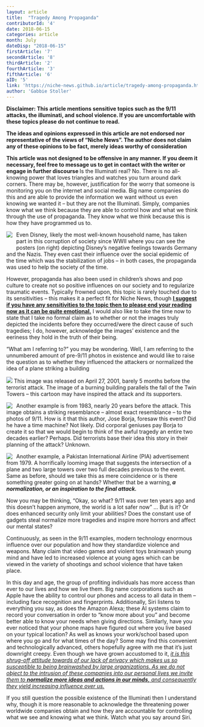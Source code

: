 ```yaml
---
layout: article 
title:  "Tragedy Among Propaganda" 
contributorId: '4'
date: 2018-06-15
categories: article
month: July
dateDisp: "2018-06-15"
firstArticle: '7'
secondArticle: '8'
thirdArticle: '2'
fourthArticle: '3'
fifthArticle: '6'
aID: '5'
link: 'https://niche-news.github.io/article/tragedy-among-propaganda.html'
author: 'Gabbie Stoller'
---
```

<b>
Disclaimer: This article mentions sensitive topics such as the 9/11 attacks, the illuminati, and school violence. If you are uncomfortable with these topics please do not continue to read.
    
The ideas and opinions expressed in this article are not endorsed nor representative of the views of “Niche News”. The author does not claim any of these opinions to be fact, merely ideas worthy of consideration

This article was not designed to be offensive in any manner. If you deem it necessary, feel free to message us to get in contact with the writer or engage in further discourse 
</b>
Is the Illuminati real? No. There is no all-knowing power that loves triangles and watches you turn around dark corners. There may be, however, justification for the worry that someone is monitoring you on the internet and social media. Big name companies do this and are able to provide the information we want without us even knowing we wanted it – but they are not the Illuminati. Simply, companies know what we think because they are able to control how and what we think through the use of propaganda. They know what we think because this is how they have programmed us to. 

<img style="max-height:400px; max-width:400px; word-wrap: break-word; padding-right: 10px; padding-bottom: 20px; float:left;" src="https://scontent.fewr1-2.fna.fbcdn.net/v/t1.0-9/35422353_1806456449398173_3612103620905926656_n.png?_nc_cat=0&oh=0de3adcb0da1e4d053fd4c569aa3b973&oe=5BCFFFD6"> Even Disney, likely the most well-known household name, has taken part in this corruption of society since WWII where you can see the posters (on right) depicting Disney’s negative feelings towards Germany and the Nazis. They even cast their influence over the social epidemic of the time which was the stabilization of jobs – in both cases, the propaganda was used to help the society of the time. 


However, propaganda has also been used in children’s shows and pop culture to create not so positive influences on our society and to regularize traumatic events. Typically frowned upon, this topic is rarely touched due to its sensitivities – this makes it a perfect fit for Niche News, though <b><u> I suggest if you have any sensitivities to the topic then to please end your reading now as it can be quite emotional.</u></b> I would also like to take the time now to state that I take no formal claim as to whether or not the images truly depicted the incidents before they occurred/were the direct cause of such tragedies; I do, however, acknowledge the images’ existence and the eeriness they hold in the truth of their being. 

“What am I referring to?” you may be wondering. Well, I am referring to the unnumbered amount of pre-9/11 photos in existence and would like to raise the question as to whether they influenced the attackers or normalized the idea of a plane striking a building

<img style="max-height:700px; max-width:700px; word-wrap: break-word" src="https://scontent.fewr1-2.fna.fbcdn.net/v/t1.0-9/35297204_1806458456064639_5842825259815796736_o.jpg?_nc_cat=0&oh=12c0932caccb5f27868f8dd5f2862c9e&oe=5BD0FB6F"> 
This image was released on April 27, 2001, barely 5 months before the terrorist attack. The image of a burning building parallels the fall of the Twin Towers – this cartoon may have inspired the attack and its supporters. 

<img style="max-height:400px; max-width:400px; word-wrap: break-word; padding-right: 10px; float:left;" src="https://scontent.fewr1-2.fna.fbcdn.net/v/t1.0-9/35362293_1806460902731061_85449869002539008_n.png?_nc_cat=0&oh=2880504e8b642b11c7e7ca71810a8d32&oe=5BD3C3DE">  Another example is from 1983, nearly 20 years before the attack. This image obtains a striking resemblance – almost exact resemblance – to the photos of 9/11. How is it that this author, Jose Borja, foresaw this event? Did he have a time machine? Not likely. Did corporal geniuses pay Borja to create it so that we would begin to think of the awful tragedy an entire two decades earlier? Perhaps. Did terrorists base their idea this story in their planning of the attack? Unknown. 




<img style="max-height:400px; max-width:400px; word-wrap: break-word; padding-right: 10px; float:left;" src="https://scontent.fewr1-2.fna.fbcdn.net/v/t1.0-9/p720x720/35346497_1806462872730864_53031915413831680_n.png?_nc_cat=0&oh=68213efd262605292a28e7404a9333c5&oe=5BD72159">Another example, a Pakistan International Airline (PIA) advertisement from 1979. A horrifically looming image that suggests the intersection of a plane and two large towers over two full decades previous to the event. Same as before, should we take this as mere coincidence or is there something greater going on at hands? Whether that be a warning,<b><i> a normalization, or an inspiration to the final attack. </i></b>

Now you may be thinking, “Okay, so what? 9/11 was over ten years ago and this doesn’t happen anymore, the world is a lot safer now” … But is it? Or does enhanced security only limit your abilities? Does the constant use of gadgets steal normalize more tragedies and inspire more horrors and affect our mental states?

Continuously, as seen in the 9/11 examples, modern technology enormous influence over our population and how they standardize violence and weapons. Many claim that video games and violent toys brainwash young mind and have led to increased violence at young ages which can be viewed in the variety of shootings and school violence that have taken place. 

In this day and age, the group of profiting individuals has more access than ever to our lives and how we live them. Big name corporations such as Apple have the ability to control our phones and access to all data in them – including face recognition and fingerprints. Additionally, Siri listens to everything you say, as does the Amazon Alexa; these AI systems claim to record your conversation in order to “know more about you” and become better able to know your needs when giving directions. Similarly, have you ever noticed that your phone maps have figured out where you live based on your typical location? As well as knows your work/school based upon where you go and for what times of the day? Some may find this convenient and technologically advanced, others hopefully agree with me that it’s just downright creepy. Even though we have grown accustomed to it, <u><i> it is this shrug-off attitude towards of our lack of privacy which makes us so susceptible to being brainwashed by large organizations. As we do not object to the intrusion of these companies into our personal lives we invite them to <b>normalize more ideas and actions in our minds,</b> and consequently they yield increasing influence over us. </i></u>

If you still question the possible existence of the Illuminati then I understand why, though it is more reasonable to acknowledge the threatening power worldwide companies obtain and how they are accountable for controlling what we see and knowing what we think. Watch what you say around Siri. 
